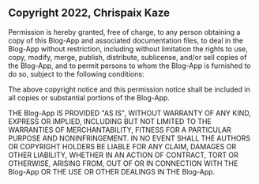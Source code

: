 ## Copyright 2022, Chrispaix Kaze

Permission is hereby granted, free of charge, to any person obtaining a copy of this Blog-App and associated documentation files, to deal in the Blog-App without restriction, including without limitation the rights to use, copy, modify, merge, publish, distribute, sublicense, and/or sell copies of the Blog-App, and to permit persons to whom the Blog-App is furnished to do so, subject to the following conditions:

The above copyright notice and this permission notice shall be included in all copies or substantial portions of the Blog-App.

THE Blog-App IS PROVIDED "AS IS", WITHOUT WARRANTY OF ANY KIND, EXPRESS OR IMPLIED, INCLUDING BUT NOT LIMITED TO THE WARRANTIES OF MERCHANTABILITY, FITNESS FOR A PARTICULAR PURPOSE AND NONINFRINGEMENT. IN NO EVENT SHALL THE AUTHORS OR COPYRIGHT HOLDERS BE LIABLE FOR ANY CLAIM, DAMAGES OR OTHER LIABILITY, WHETHER IN AN ACTION OF CONTRACT, TORT OR OTHERWISE, ARISING FROM, OUT OF OR IN CONNECTION WITH THE Blog-App OR THE USE OR OTHER DEALINGS IN THE Blog-App.
